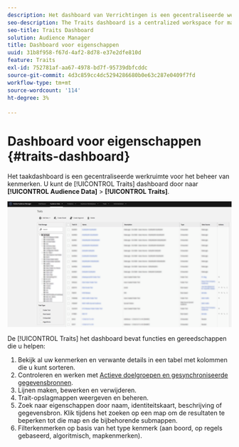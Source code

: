 ```yaml
---
description: Het dashboard van Verrichtingen is een gecentraliseerde werkruimte voor het beheren van eigenschappen.
seo-description: The Traits dashboard is a centralized workspace for managing traits.
seo-title: Traits Dashboard
solution: Audience Manager
title: Dashboard voor eigenschappen
uuid: 31b8f958-f67d-4af2-8d78-e37e2dfe810d
feature: Traits
exl-id: 752781af-aa67-4978-bd7f-95739dbfcddc
source-git-commit: 4d3c859cc4dc5294286680b0e63c287e0409f7fd
workflow-type: tm+mt
source-wordcount: '114'
ht-degree: 3%

---
```


# Dashboard voor eigenschappen {#traits-dashboard}

Het taakdashboard is een gecentraliseerde werkruimte voor het beheer van kenmerken. U kunt de [!UICONTROL Traits] dashboard door naar **[!UICONTROL Audience Data]** > **[!UICONTROL Traits]**.

![](assets/traits-dashboard.png)

<!-- c_tb_dashboard.xml -->

De [!UICONTROL Traits] het dashboard bevat functies en gereedschappen die u helpen:

1. Bekijk al uw kenmerken en verwante details in een tabel met kolommen die u kunt sorteren.
2. Controleren en werken met [Actieve doelgroepen en gesynchroniseerde gegevensbronnen](../../features/traits/client-activity-synced-audience-traits.md).
3. Lijnen maken, bewerken en verwijderen.
4. Trait-opslagmappen weergeven en beheren.
5. Zoek naar eigenschappen door naam, identiteitskaart, beschrijving of gegevensbron. Klik tijdens het zoeken op een map om de resultaten te beperken tot die map en de bijbehorende submappen.
6. Filterkenmerken op basis van het type kenmerk (aan boord, op regels gebaseerd, algoritmisch, mapkenmerken).
